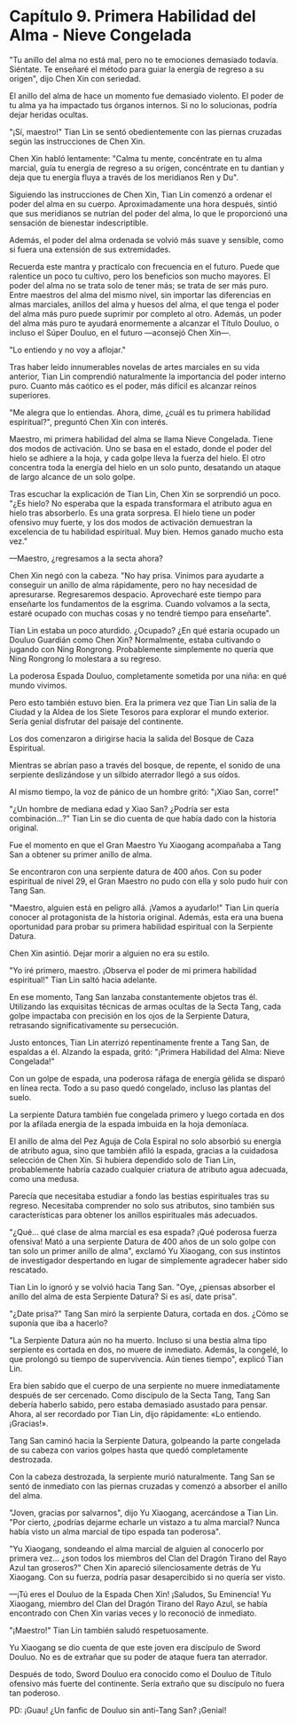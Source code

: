 
# Capítulo 9. Primera Habilidad del Alma - Nieve Congelada


"Tu anillo del alma no está mal, pero no te emociones demasiado todavía. Siéntate. Te enseñaré el método para guiar la energía de regreso a su origen", dijo Chen Xin con seriedad.

El anillo del alma de hace un momento fue demasiado violento. El poder de tu alma ya ha impactado tus órganos internos. Si no lo solucionas, podría dejar heridas ocultas.

"¡Sí, maestro!" Tian Lin se sentó obedientemente con las piernas cruzadas según las instrucciones de Chen Xin.

Chen Xin habló lentamente: "Calma tu mente, concéntrate en tu alma marcial, guía tu energía de regreso a su origen, concéntrate en tu dantian y deja que tu energía fluya a través de los meridianos Ren y Du".

Siguiendo las instrucciones de Chen Xin, Tian Lin comenzó a ordenar el poder del alma en su cuerpo. Aproximadamente una hora después, sintió que sus meridianos se nutrían del poder del alma, lo que le proporcionó una sensación de bienestar indescriptible.

Además, el poder del alma ordenada se volvió más suave y sensible, como si fuera una extensión de sus extremidades.

Recuerda este mantra y practícalo con frecuencia en el futuro. Puede que ralentice un poco tu cultivo, pero los beneficios son mucho mayores. El poder del alma no se trata solo de tener más; se trata de ser más puro. Entre maestros del alma del mismo nivel, sin importar las diferencias en almas marciales, anillos del alma y huesos del alma, el que tenga el poder del alma más puro puede suprimir por completo al otro. Además, un poder del alma más puro te ayudará enormemente a alcanzar el Título Douluo, o incluso el Súper Douluo, en el futuro —aconsejó Chen Xin—.

"Lo entiendo y no voy a aflojar."

Tras haber leído innumerables novelas de artes marciales en su vida anterior, Tian Lin comprendió naturalmente la importancia del poder interno puro. Cuanto más caótico es el poder, más difícil es alcanzar reinos superiores.

"Me alegra que lo entiendas. Ahora, dime, ¿cuál es tu primera habilidad espiritual?", preguntó Chen Xin con interés.

Maestro, mi primera habilidad del alma se llama Nieve Congelada. Tiene dos modos de activación. Uno se basa en el estado, donde el poder del hielo se adhiere a la hoja, y cada golpe lleva la fuerza del hielo. El otro concentra toda la energía del hielo en un solo punto, desatando un ataque de largo alcance de un solo golpe.

Tras escuchar la explicación de Tian Lin, Chen Xin se sorprendió un poco. "¿Es hielo? No esperaba que la espada transformara el atributo agua en hielo tras absorberlo. Es una grata sorpresa. El hielo tiene un poder ofensivo muy fuerte, y los dos modos de activación demuestran la excelencia de tu habilidad espiritual. Muy bien. Hemos ganado mucho esta vez."

—Maestro, ¿regresamos a la secta ahora?

Chen Xin negó con la cabeza. "No hay prisa. Vinimos para ayudarte a conseguir un anillo de alma rápidamente, pero no hay necesidad de apresurarse. Regresaremos despacio. Aprovecharé este tiempo para enseñarte los fundamentos de la esgrima. Cuando volvamos a la secta, estaré ocupado con muchas cosas y no tendré tiempo para enseñarte".

Tian Lin estaba un poco aturdido. ¿Ocupado? ¿En qué estaría ocupado un Douluo Guardián como Chen Xin? Normalmente, estaba cultivando o jugando con Ning Rongrong. Probablemente simplemente no quería que Ning Rongrong lo molestara a su regreso.

La poderosa Espada Douluo, completamente sometida por una niña: en qué mundo vivimos.

Pero esto también estuvo bien. Era la primera vez que Tian Lin salía de la Ciudad y la Aldea de los Siete Tesoros para explorar el mundo exterior. Sería genial disfrutar del paisaje del continente.

Los dos comenzaron a dirigirse hacia la salida del Bosque de Caza Espiritual.

Mientras se abrían paso a través del bosque, de repente, el sonido de una serpiente deslizándose y un silbido aterrador llegó a sus oídos.

Al mismo tiempo, la voz de pánico de un hombre gritó: "¡Xiao San, corre!"

"¿Un hombre de mediana edad y Xiao San? ¿Podría ser esta combinación...?" Tian Lin se dio cuenta de que había dado con la historia original.

Fue el momento en que el Gran Maestro Yu Xiaogang acompañaba a Tang San a obtener su primer anillo de alma.

Se encontraron con una serpiente datura de 400 años. Con su poder espiritual de nivel 29, el Gran Maestro no pudo con ella y solo pudo huir con Tang San.

"Maestro, alguien está en peligro allá. ¡Vamos a ayudarlo!" Tian Lin quería conocer al protagonista de la historia original. Además, esta era una buena oportunidad para probar su primera habilidad espiritual con la Serpiente Datura.

Chen Xin asintió. Dejar morir a alguien no era su estilo.

"Yo iré primero, maestro. ¡Observa el poder de mi primera habilidad espiritual!" Tian Lin saltó hacia adelante.

En ese momento, Tang San lanzaba constantemente objetos tras él. Utilizando las exquisitas técnicas de armas ocultas de la Secta Tang, cada golpe impactaba con precisión en los ojos de la Serpiente Datura, retrasando significativamente su persecución.

Justo entonces, Tian Lin aterrizó repentinamente frente a Tang San, de espaldas a él. Alzando la espada, gritó: "¡Primera Habilidad del Alma: Nieve Congelada!"

Con un golpe de espada, una poderosa ráfaga de energía gélida se disparó en línea recta. Todo a su paso quedó congelado, incluso las plantas del suelo.

La serpiente Datura también fue congelada primero y luego cortada en dos por la afilada energía de la espada imbuida en la hoja demoníaca.

El anillo de alma del Pez Aguja de Cola Espiral no solo absorbió su energía de atributo agua, sino que también afiló la espada, gracias a la cuidadosa selección de Chen Xin. Si hubiera dependido solo de Tian Lin, probablemente habría cazado cualquier criatura de atributo agua adecuada, como una medusa.

Parecía que necesitaba estudiar a fondo las bestias espirituales tras su regreso. Necesitaba comprender no solo sus atributos, sino también sus características para obtener los anillos espirituales más adecuados.

"¿Qué... qué clase de alma marcial es esa espada? ¡Qué poderosa fuerza ofensiva! Mató a una serpiente Datura de 400 años de un solo golpe con tan solo un primer anillo de alma", exclamó Yu Xiaogang, con sus instintos de investigador despertando en lugar de simplemente agradecer haber sido rescatado.

Tian Lin lo ignoró y se volvió hacia Tang San. "Oye, ¿piensas absorber el anillo del alma de esta Serpiente Datura? Si es así, date prisa".

"¿Date prisa?" Tang San miró la serpiente Datura, cortada en dos. ¿Cómo se suponía que iba a hacerlo?

"La Serpiente Datura aún no ha muerto. Incluso si una bestia alma tipo serpiente es cortada en dos, no muere de inmediato. Además, la congelé, lo que prolongó su tiempo de supervivencia. Aún tienes tiempo", explicó Tian Lin.

Era bien sabido que el cuerpo de una serpiente no muere inmediatamente después de ser cercenado. Como discípulo de la Secta Tang, Tang San debería haberlo sabido, pero estaba demasiado asustado para pensar. Ahora, al ser recordado por Tian Lin, dijo rápidamente: «Lo entiendo. ¡Gracias!».

Tang San caminó hacia la Serpiente Datura, golpeando la parte congelada de su cabeza con varios golpes hasta que quedó completamente destrozada.

Con la cabeza destrozada, la serpiente murió naturalmente. Tang San se sentó de inmediato con las piernas cruzadas y comenzó a absorber el anillo del alma.

"Joven, gracias por salvarnos", dijo Yu Xiaogang, acercándose a Tian Lin. "Por cierto, ¿podrías dejarme echarle un vistazo a tu alma marcial? Nunca había visto un alma marcial de tipo espada tan poderosa".

"Yu Xiaogang, sondeando el alma marcial de alguien al conocerlo por primera vez... ¿son todos los miembros del Clan del Dragón Tirano del Rayo Azul tan groseros?" Chen Xin apareció silenciosamente detrás de Yu Xiaogang. Con su fuerza, podría pasar desapercibido si no quería ser visto.

—¡Tú eres el Douluo de la Espada Chen Xin! ¡Saludos, Su Eminencia! Yu Xiaogang, miembro del Clan del Dragón Tirano del Rayo Azul, se había encontrado con Chen Xin varias veces y lo reconoció de inmediato.

"¡Maestro!" Tian Lin también saludó respetuosamente.

Yu Xiaogang se dio cuenta de que este joven era discípulo de Sword Douluo. No es de extrañar que su poder de ataque fuera tan aterrador.

Después de todo, Sword Douluo era conocido como el Douluo de Título ofensivo más fuerte del continente. Sería extraño que su discípulo no fuera tan poderoso.

PD: ¡Guau! ¿Un fanfic de Douluo sin anti-Tang San? ¡Genial!